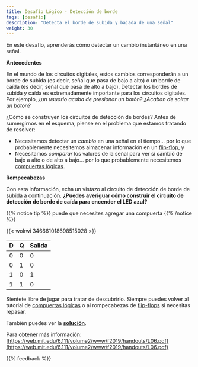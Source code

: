 ```yaml
---
title: Desafío Lógico - Detección de borde
tags: [desafío]
description: "Detecta el borde de subida y bajada de una señal"
weight: 30
---
```


En este desafío, aprenderás cómo detectar un cambio instantáneo en una señal.

**Antecedentes**

En el mundo de los circuitos digitales, estos cambios corresponderán a un borde de subida (es decir, señal que pasa de bajo a alto) o un borde de caída (es decir, señal que pasa de alto a bajo). Detectar los bordes de subida y caída es extremadamente importante para los circuitos digitales. Por ejemplo, *¿un usuario acaba de presionar un botón?* *¿Acaban de soltar un botón?*

¿Cómo se construyen los circuitos de detección de bordes? Antes de sumergirnos en el esquema, piense en el problema que estamos tratando de resolver:
* Necesitamos detectar un *cambio* en una señal en el tiempo... por lo que probablemente necesitemos almacenar información en un [flip-flop](/es/digital_design/puzzle_flipflop/), y
* Necesitamos *comparar* los valores de la señal para ver si cambió de bajo a alto o de alto a bajo... por lo que probablemente necesitemos [compuertas lógicas](/es/digital_design/logic_gates/).

**Rompecabezas**

Con esta información, echa un vistazo al circuito de detección de borde de subida a continuación. **¿Puedes averiguar cómo construir el circuito de detección de borde de caída para encender el LED azul?**

{{% notice tip %}}
puede que necesites agregar una compuerta
{{% /notice %}}

{{< wokwi 346661018698515028 >}}
<br>

| D       | Q       | Salida |
|---------|---------|--------|
| 0       | 0       | 0      |
| 0       | 1       | 0      |
| 1       | 0       | 1      |
| 1       | 1       | 0      |

Sientete libre de jugar para tratar de descubrirlo. Siempre puedes volver al tutorial de [compuertas lógicas](/es/digital_design/logic_gates) o al rompecabezas de [flip-flops](/es/digital_design/puzzle_flipflop/) si necesitas repasar.

También puedes ver la [**solución**](https://wokwi.com/projects/346662484165263955).

Para obtener más información: [https://web.mit.edu/6.111/volume2/www/f2019/handouts/L06.pdf](https://web.mit.edu/6.111/volume2/www/f2019/handouts/L06.pdf)

{{% feedback %}}
